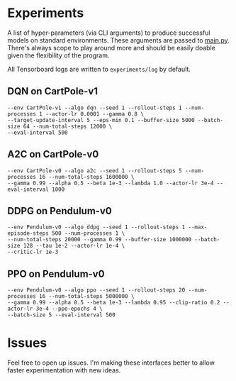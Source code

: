# Experiments

A list of hyper-parameters (via CLI arguments) to produce successful models on standard environments.
These arguments are passed to [main.py](./experiments/main.py). There's always scope to play around more
and should be easily doable given the flexibility of the program.

All Tensorboard logs are written to `experiments/log` by default.

## DQN on CartPole-v1

```
--env CartPole-v1 --algo dqn --seed 1 --rollout-steps 1 --num-processes 1 --actor-lr 0.0001 --gamma 0.8 \ 
--target-update-interval 5 --eps-min 0.1 --buffer-size 5000 --batch-size 64 --num-total-steps 12000 \
--eval-interval 500
```


## A2C on CartPole-v0

```
--env CartPole-v0 --algo a2c --seed 1 --rollout-steps 5 --num-processes 16 --num-total-steps 1600000 \
--gamma 0.99 --alpha 0.5 --beta 1e-3 --lambda 1.0 --actor-lr 3e-4 --eval-interval 1000
```

## DDPG on Pendulum-v0

```
--env Pendulum-v0 --algo ddpg --seed 1 --rollout-steps 1 --max-episode-steps 500 --num-processes 1 \
--num-total-steps 20000 --gamma 0.99 --buffer-size 1000000 --batch-size 128 --tau 1e-2 --actor-lr 1e-4 \
--critic-lr 1e-3
```

## PPO on Pendulum-v0

```
--env Pendulum-v0 --algo ppo --seed 1 --rollout-steps 20 --num-processes 16 --num-total-steps 5000000 \
--gamma 0.99 --alpha 0.5 --beta 1e-3 --lambda 0.95 --clip-ratio 0.2 --actor-lr 3e-4 --ppo-epochs 4 \
--batch-size 5 --eval-interval 500
```

# Issues

Feel free to open up issues. I'm making these interfaces better to allow faster experimentation with new
ideas.
